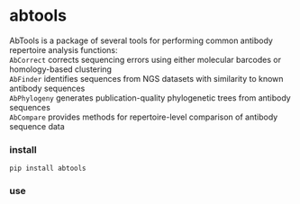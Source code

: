 # abtools  
  
AbTools is a package of several tools for performing common antibody repertoire analysis functions:  
`AbCorrect` corrects sequencing errors using either molecular barcodes or homology-based clustering  
`AbFinder` identifies sequences from NGS datasets with similarity to known antibody sequences  
`AbPhylogeny` generates publication-quality phylogenetic trees from antibody sequences  
`AbCompare` provides methods for repertoire-level comparison of antibody sequence data  
  
### install  
`pip install abtools`  
  
### use  
  
  
  
  
